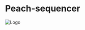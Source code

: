 # Peach-sequencer

![Logo](https://sun9-29.userapi.com/2eugTXhPcpBT4YYjE7Qzpm0Ofn_v6JmvyjXbEw/QW8hTe7kmdQ.jpg)
